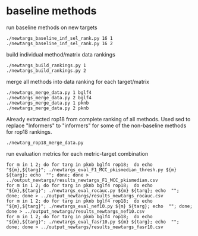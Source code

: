 # baseline methods

run baseline methods on new targets
```
./newtargs_baseline_inf_sel_rank.py 16 1
./newtargs_baseline_inf_sel_rank.py 16 2
```

build individual method/matrix data rankings
```
./newtargs_build_rankings.py 1
./newtargs_build_rankings.py 2

```
merge all methods into data ranking for each target/matrix
```
./newtargs_merge_data.py 1 bglf4
./newtargs_merge_data.py 2 bglf4
./newtargs_merge_data.py 1 pknb
./newtargs_merge_data.py 2 pknb
```
Already extracted rop18 from complete ranking of all methods. Used sed to replace "Informers" to "informers" for some of the non-baseline methods for rop18 rankings.
```
./newtarg_rop18_merge_data.py
```

run evaluation metrics for each metric-target combination
```
for m in 1 2; do for targ in pknb bglf4 rop18;  do echo "${m},${targ}"; ./newtargs_eval_F1_MCC_pkismedian_thresh.py ${m} ${targ}; echo  ""; done; done > ../output_newtargs/results_newtargs_F1_MCC_pkismedian.csv 
for m in 1 2; do for targ in pknb bglf4 rop18;  do echo "${m},${targ}"; ./newtargs_eval_rocauc.py ${m} ${targ}; echo  ""; done; done > ../output_newtargs/results_newtargs_rocauc.csv
for m in 1 2; do for targ in pknb bglf4 rop18;  do echo "${m},${targ}"; ./newtargs_eval_nef10.py ${m} ${targ}; echo  ""; done; done > ../output_newtargs/results_newtargs_nef10.csv
for m in 1 2; do for targ in pknb bglf4 rop18;  do echo "${m},${targ}"; ./newtargs_eval_fasr10.py ${m} ${targ}; echo  ""; done; done > ../output_newtargs/results_newtargs_fasr10.csv
```

